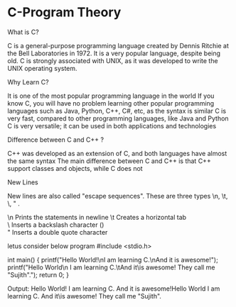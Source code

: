 # C-Program Theory

What is C?

C is a general-purpose programming language created by Dennis Ritchie at the Bell Laboratories in 1972.
It is a very popular language, despite being old.
C is strongly associated with UNIX, as it was developed to write the UNIX operating system.

Why Learn C?

It is one of the most popular programming language in the world
If you know C, you will have no problem learning other popular programming languages such as Java, Python, C++, C#, etc, as the syntax is similar
C is very fast, compared to other programming languages, like Java and Python
C is very versatile; it can be used in both applications and technologies

Difference between C and C++ ?

C++ was developed as an extension of C, and both languages have almost the same syntax
The main difference between C and C++ is that C++ support classes and objects, while C does not

New Lines

New lines are also called "escape sequences".
These are three types \n, \t, \\, \" .

\n  Prints the statements in newline
\t	Creates a horizontal tab	
\\	Inserts a backslash character (\)	
\"	Inserts a double quote character

letus consider below program
#include <stdio.h>

int main() {
  printf("Hello World!\nI am learning C.\nAnd it is awesome!");
  printf("Hello World\n I am learning C.\tAnd it\\is awesome! They call me \"Sujith\".");
  return 0;
}

Output:
Hello World!
I am learning C.
And it is awesome!Hello World
I am learning C.	And it\is awesome! They call me "Sujith".
